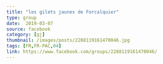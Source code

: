```yaml
---
title: "les gilets jaunes de Forcalquier"
type: group
date:  2019-03-07
source: facebook
category: [gj]
thumbnail: /images/posts/2288119161470046.jpg
tags: [FR,FR-PAC,04]
link: https://www.facebook.com/groups/2288119161470046/
---
```

